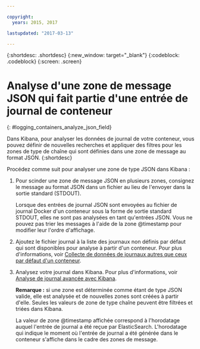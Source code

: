 ```yaml
---

copyright:
  years: 2015, 2017

lastupdated: "2017-03-13"

---
```



{:shortdesc: .shortdesc}
{:new_window: target="_blank"}
{:codeblock: .codeblock}
{:screen: .screen}


# Analyse d'une zone de message JSON qui fait partie d'une entrée de journal de conteneur
{: #logging_containers_analyze_json_field}

Dans Kibana, pour analyser les données de journal de votre conteneur, vous pouvez définir de nouvelles recherches et appliquer des filtres pour les zones de type de chaîne qui sont définies dans une zone de message au format JSON.
{:shortdesc}

Procédez comme suit pour analyser une zone de type JSON dans Kibana :

1. Pour scinder une zone de message JSON en plusieurs zones, consignez le message au format JSON dans un fichier au lieu de l'envoyer dans la sortie standard (STDOUT). 

    Lorsque des entrées de journal JSON sont envoyées au fichier de journal Docker d'un conteneur sous la forme de sortie standard STDOUT, elles ne sont pas analysées en tant qu'entrées JSON. Vous ne pouvez pas trier les messages à l'aide de la zone @timestamp pour modifier leur l'ordre d'affichage.  

2. Ajoutez le fichier journal à la liste des journaux non définis par défaut qui sont disponibles pour analyse à partir d'un conteneur. Pour plus d'informations, voir [Collecte de données de journaux autres que ceux par défaut d'un conteneur](logging_containers_other_logs.html#logging_containers_collect_data). 

3. Analysez votre journal dans Kibana. Pour plus d'informations, voir [Analyse de journal avancée avec Kibana](../kibana4/logging_analyzing_logs_Kibana.html#analyzing_logs_Kibana).

    **Remarque :** si une zone est déterminée comme étant de type JSON valide, elle est analysée et de nouvelles zones sont créées à partir d'elle. Seules les valeurs de zone de type chaîne peuvent être filtrées et triées dans Kibana.
    
    La valeur de zone @timestamp affichée correspond à l'horodatage auquel l'entrée de journal a été reçue par ElasticSearch. L'horodatage qui indique le moment où l'entrée de journal a été générée dans le conteneur s'affiche dans le cadre des zones de message.
    


